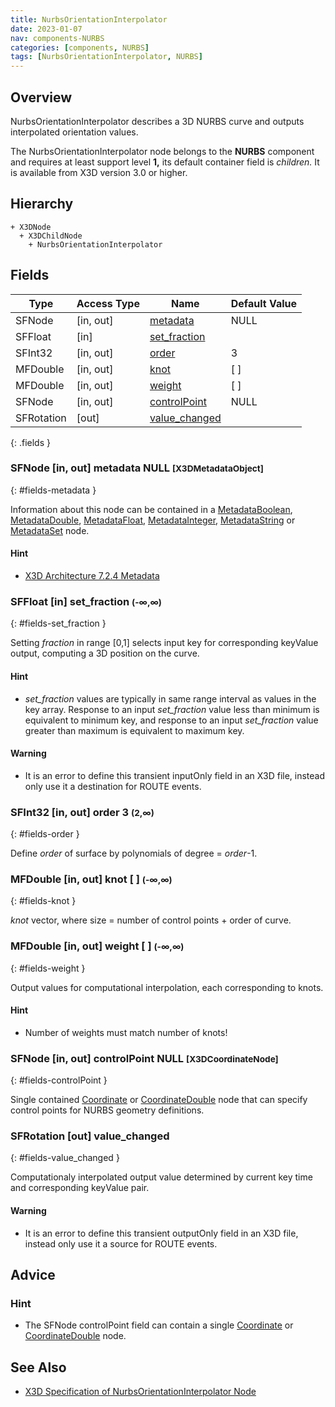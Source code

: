 ```yaml
---
title: NurbsOrientationInterpolator
date: 2023-01-07
nav: components-NURBS
categories: [components, NURBS]
tags: [NurbsOrientationInterpolator, NURBS]
---
```

<style>
.post h3 {
  word-spacing: 0.2em;
}
</style>

## Overview

NurbsOrientationInterpolator describes a 3D NURBS curve and outputs interpolated orientation values.

The NurbsOrientationInterpolator node belongs to the **NURBS** component and requires at least support level **1,** its default container field is *children.* It is available from X3D version 3.0 or higher.

## Hierarchy

```
+ X3DNode
  + X3DChildNode
    + NurbsOrientationInterpolator
```

## Fields

| Type | Access Type | Name | Default Value |
| ---- | ----------- | ---- | ------------- |
| SFNode | [in, out] | [metadata](#fields-metadata) | NULL  |
| SFFloat | [in] | [set_fraction](#fields-set_fraction) |  |
| SFInt32 | [in, out] | [order](#fields-order) | 3  |
| MFDouble | [in, out] | [knot](#fields-knot) | [ ] |
| MFDouble | [in, out] | [weight](#fields-weight) | [ ] |
| SFNode | [in, out] | [controlPoint](#fields-controlPoint) | NULL  |
| SFRotation | [out] | [value_changed](#fields-value_changed) |  |
{: .fields }

### SFNode [in, out] **metadata** NULL <small>[X3DMetadataObject]</small>
{: #fields-metadata }

Information about this node can be contained in a [MetadataBoolean](/x_ite/components/core/metadataboolean/), [MetadataDouble](/x_ite/components/core/metadatadouble/), [MetadataFloat](/x_ite/components/core/metadatafloat/), [MetadataInteger](/x_ite/components/core/metadatainteger/), [MetadataString](/x_ite/components/core/metadatastring/) or [MetadataSet](/x_ite/components/core/metadataset/) node.

#### Hint

- [X3D Architecture 7.2.4 Metadata](https://www.web3d.org/specifications/X3Dv4/ISO-IEC19775-1v4-IS/Part01/components/core.html#Metadata)

### SFFloat [in] **set_fraction** <small>(-∞,∞)</small>
{: #fields-set_fraction }

Setting *fraction* in range [0,1] selects input key for corresponding keyValue output, computing a 3D position on the curve.

#### Hint

- *set_fraction* values are typically in same range interval as values in the key array. Response to an input *set_fraction* value less than minimum is equivalent to minimum key, and response to an input *set_fraction* value greater than maximum is equivalent to maximum key.

#### Warning

- It is an error to define this transient inputOnly field in an X3D file, instead only use it a destination for ROUTE events.

### SFInt32 [in, out] **order** 3 <small>(2,∞)</small>
{: #fields-order }

Define *order* of surface by polynomials of degree = *order*-1.

### MFDouble [in, out] **knot** [ ] <small>(-∞,∞)</small>
{: #fields-knot }

*knot* vector, where size = number of control points + order of curve.

### MFDouble [in, out] **weight** [ ] <small>(-∞,∞)</small>
{: #fields-weight }

Output values for computational interpolation, each corresponding to knots.

#### Hint

- Number of weights must match number of knots!

### SFNode [in, out] **controlPoint** NULL <small>[X3DCoordinateNode]</small>
{: #fields-controlPoint }

Single contained [Coordinate](/x_ite/components/rendering/coordinate/) or [CoordinateDouble](/x_ite/components/rendering/coordinatedouble/) node that can specify control points for NURBS geometry definitions.

### SFRotation [out] **value_changed**
{: #fields-value_changed }

Computationaly interpolated output value determined by current key time and corresponding keyValue pair.

#### Warning

- It is an error to define this transient outputOnly field in an X3D file, instead only use it a source for ROUTE events.

## Advice

### Hint

- The SFNode controlPoint field can contain a single [Coordinate](/x_ite/components/rendering/coordinate/) or [CoordinateDouble](/x_ite/components/rendering/coordinatedouble/) node.

## See Also

- [X3D Specification of NurbsOrientationInterpolator Node](https://www.web3d.org/documents/specifications/19775-1/V4.0/Part01/components/nurbs.html#NurbsOrientationInterpolator)
